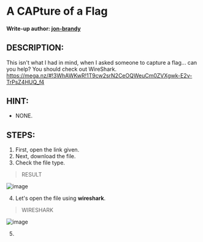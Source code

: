 # A CAPture of a Flag
#### Write-up author: [jon-brandy](https://github.com/jon-brandy)
## DESCRIPTION:
This isn't what I had in mind, when I asked someone to capture a flag... can you help? You should check out WireShark. 
https://mega.nz/#!3WhAWKwR!1T9cw2srN2CeOQWeuCm0ZVXgwk-E2v-TrPsZ4HUQ_f4

## HINT:
- NONE.
## STEPS:
1. First, open the link given.
2. Next, download the file.
3. Check the file type.

> RESULT

![image](https://user-images.githubusercontent.com/70703371/193405251-b2d7465c-314f-4a51-9bb5-e4c767f7a806.png)


4. Let's open the file using **wireshark**.

> WIRESHARK

![image](https://user-images.githubusercontent.com/70703371/193405344-7842b9a0-ff20-4a2c-99ee-8ad86e40d032.png)


5. 
